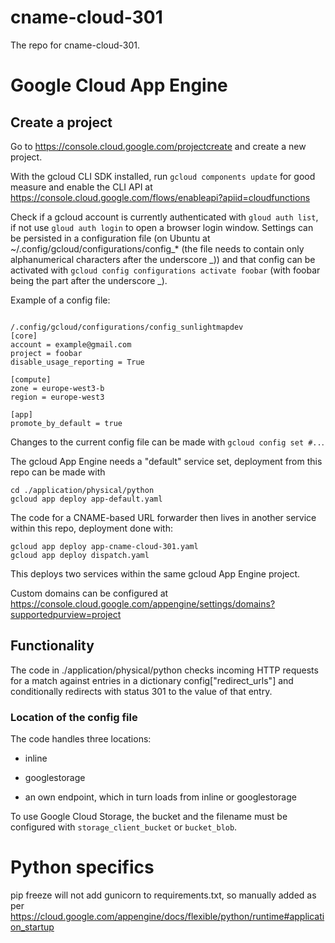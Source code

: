 # cname-cloud-301
The repo for cname-cloud-301.


# Google Cloud App Engine #

## Create a project

Go to https://console.cloud.google.com/projectcreate and create a new project.

With the gcloud CLI SDK installed, run `gcloud components update` for good measure and enable the CLI API at https://console.cloud.google.com/flows/enableapi?apiid=cloudfunctions

Check if a gcloud account is currently authenticated with `gloud auth list`, if not use `gloud auth login` to open a browser login window. Settings can be persisted in a configuration file (on Ubuntu at ~/.config/gcloud/configurations/config_* (the file needs to contain only alphanumerical characters after the underscore _)) and that config can be activated with `gcloud config configurations activate foobar` (with foobar being the part after the underscore _).

Example of a config file:
```

/.config/gcloud/configurations/config_sunlightmapdev
[core]
account = example@gmail.com
project = foobar
disable_usage_reporting = True

[compute]
zone = europe-west3-b
region = europe-west3

[app]
promote_by_default = true
```
Changes to the current config file can be made with `gcloud config set #..`.

The gcloud App Engine needs a "default" service set, deployment from this repo can be made with
```
cd ./application/physical/python
gcloud app deploy app-default.yaml
```

The code for a CNAME-based URL forwarder then lives in another service within this repo, deployment done with:

```
gcloud app deploy app-cname-cloud-301.yaml
gcloud app deploy dispatch.yaml
```

This deploys two services within the same gcloud App Engine project.

Custom domains can be configured at https://console.cloud.google.com/appengine/settings/domains?supportedpurview=project


## Functionality ##

The code in ./application/physical/python checks incoming HTTP requests for a match against entries in a dictionary config["redirect_urls"] and conditionally redirects with status 301 to the value of that entry.

### Location of the config file ###

The code handles three locations:

- inline

- googlestorage

- an own endpoint, which in turn loads from inline or googlestorage

To use Google Cloud Storage, the bucket and the filename must be configured with `storage_client_bucket` or `bucket_blob`.


# Python specifics #

pip freeze will not add gunicorn to requirements.txt, so manually added as per https://cloud.google.com/appengine/docs/flexible/python/runtime#application_startup
